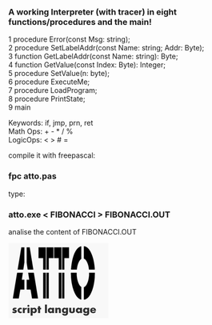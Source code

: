 ### A working Interpreter (with tracer) in eight functions/procedures and the main!  ###

1 procedure Error(const Msg: string);   
2 procedure SetLabelAddr(const Name: string; Addr: Byte);   
3 function GetLabelAddr(const Name: string): Byte;   
4 function GetValue(const Index: Byte): Integer;   
5 procedure SetValue(n: byte);   
6 procedure ExecuteMe;   
7 procedure LoadProgram;   
8 procedure PrintState;   
9 main  
  
    
Keywords: if, jmp, prn, ret  
Math Ops: + - * / %  
LogicOps: < > # =  
  
  
compile it with freepascal: 
### fpc atto.pas ###   
  
type: 
### atto.exe < FIBONACCI > FIBONACCI.OUT ###    
  
analise the content of FIBONACCI.OUT  

![](atto_logoo.gif)





